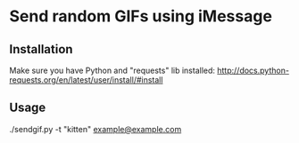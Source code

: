 # Send random GIFs using iMessage

## Installation
Make sure you have Python and "requests" lib installed: http://docs.python-requests.org/en/latest/user/install/#install


## Usage

./sendgif.py -t "kitten" example@example.com

